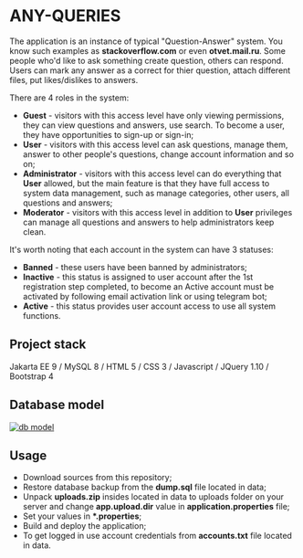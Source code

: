 # ANY-QUERIES
The application is an instance of typical "Question-Answer" system. You know such examples as <b>stackoverflow.com</b> or even <b>otvet.mail.ru</b>. Some people who'd like to ask something create question, others can respond. Users can mark any answer as a correct for thier question, attach different files, put likes/dislikes to answers.

There are 4 roles in the system:
<ul>
  <li><b>Guest</b> - visitors with this access level have only viewing permissions, they can view questions and answers, use search. To become a user, they have opportunities to sign-up or sign-in;</li>
  <li><b>User</b> - visitors with this access level can ask questions, manage them, answer to other people's questions, change account information and so on;</li>
  <li><b>Administrator</b> - visitors with this access level can do everything that <b>User</b> allowed, but the main feature is that they have full access to system data management, such as manage categories, other users, all questions and answers;</li>
  <li><b>Moderator</b> - visitors with this access level in addition to <b>User</b> privileges can manage all questions and answers to help administrators keep clean.</li>
</ul>

It's worth noting that each account in the system can have 3 statuses:
<ul>
  <li><b>Banned</b> - these users have been banned by administrators;</li>
  <li><b>Inactive</b> - this status is assigned to user account after the 1st registration step completed, to become an Active account must be activated by following email activation link or using telegram bot;</li>
  <li><b>Active</b> - this status provides user account access to use all system functions.</li>
</ul>

## Project stack
Jakarta EE 9 / MySQL 8 / HTML 5 / CSS 3 / Javascript / JQuery 1.10 / Bootstrap 4

## Database model
[![db model](https://user-images.githubusercontent.com/62507570/149677602-a609bda2-f914-4480-9272-825e3098a238.png)](#)

## Usage
<ul>
  <li>Download sources from this repository;</li>
  <li>Restore database backup from the <b>dump.sql</b> file located in data;</li>
  <li>Unpack <b>uploads.zip</b> insides located in data to uploads folder on your server and change <b>app.upload.dir</b> value in <b>application.properties</b> file;</li>
  <li>Set your values in <b>*.properties</b>;</li>
  <li>Build and deploy the application;</li>
  <li>To get logged in use account credentials from <b>accounts.txt</b> file located in data.</li>
</ul>
